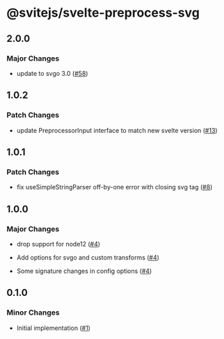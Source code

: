 # @svitejs/svelte-preprocess-svg

## 2.0.0

### Major Changes

- update to svgo 3.0 ([#58](https://github.com/svitejs/svelte-preprocess-svg/pull/58))

## 1.0.2

### Patch Changes

- update PreprocessorInput interface to match new svelte version ([#13](https://github.com/svitejs/svelte-preprocess-svg/pull/13))

## 1.0.1

### Patch Changes

- fix useSimpleStringParser off-by-one error with closing svg tag ([#8](https://github.com/svitejs/svelte-preprocess-svg/pull/8))

## 1.0.0

### Major Changes

- drop support for node12 ([#4](https://github.com/svitejs/svelte-preprocess-svg/pull/4))

* Add options for svgo and custom transforms ([#4](https://github.com/svitejs/svelte-preprocess-svg/pull/4))

- Some signature changes in config options ([#4](https://github.com/svitejs/svelte-preprocess-svg/pull/4))

## 0.1.0

### Minor Changes

- Initial implementation ([#1](https://github.com/svitejs/svelte-preprocess-svg/pull/1))
